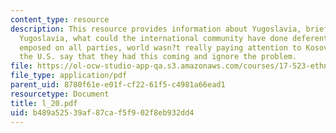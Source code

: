 ```yaml
---
content_type: resource
description: This resource provides information about Yugoslavia, brief history of
  Yugoslavia, what could the international community have done deferently, arms embargo
  emposed on all parties, world wasn?t really paying attention to Kosovo, and should
  the U.S. say that they had this coming and ignore the problem.
file: https://ol-ocw-studio-app-qa.s3.amazonaws.com/courses/17-523-ethnicity-and-race-in-world-politics-fall-2005/b489a52539af87caf5f902f8eb932dd4_l_20.pdf
file_type: application/pdf
parent_uid: 8780f61e-e01f-cf22-61f5-c4981a66ead1
resourcetype: Document
title: l_20.pdf
uid: b489a525-39af-87ca-f5f9-02f8eb932dd4
---
```


